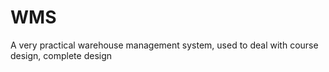 # WMS
A very practical warehouse management system, used to deal with course design, complete design
